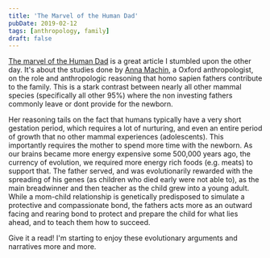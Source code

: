 ```yaml
---
title: 'The Marvel of the Human Dad'
pubDate: 2019-02-12
tags: [anthropology, family]
draft: false
---
```


[The marvel of the Human Dad](https://aeon.co/essays/the-devotion-of-the-human-dad-separates-us-from-other-apes) is a great article I stumbled upon the other day. It's about the studies done by [Anna Machin](https://aeon.co/users/anna-machin), a Oxford anthropologist, on the role and anthropologic reasoning that homo sapien fathers contribute to the family. This is a stark contrast between nearly all other mammal species (specifically all other 95%) where the non investing fathers commonly leave or dont provide for the newborn.

Her reasoning tails on the fact that humans typically have a very short gestation period, which requires a lot of nurturing, and even an entire period of growth that no other mammal experiences (adolescents). This importantly requires the mother to spend more time with the newborn. As our brains became more energy expensive some 500,000 years ago, the currency of evolution, we required more energy rich foods (e.g. meats) to support that. The father served, and was evolutionarily rewarded with the spreading of his genes (as children who died early were not able to), as the main breadwinner and then teacher as the child grew into a young adult. While a mom-child relationship is genetically predisposed to simulate a protective and compassionate bond, the fathers acts more as an outward facing and rearing bond to protect and prepare the child for what lies ahead, and to teach them how to succeed.

Give it a read! I'm starting to enjoy these evolutionary arguments and narratives more and more.
